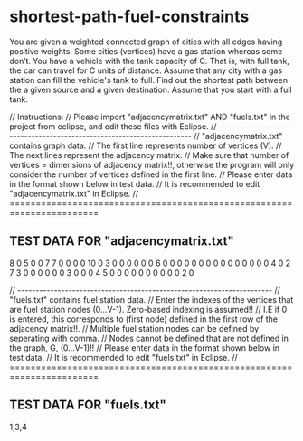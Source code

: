 # shortest-path-fuel-constraints
You are given a weighted connected graph of cities with all edges having positive weights. Some cities (vertices) have a gas station whereas some don’t. You have a vehicle with the tank capacity of C. That is, with full tank, the car can travel for C units of distance. Assume that any city with a gas station can fill the vehicle's tank to full. Find out the shortest path between the a given source and a given destination. Assume that you start with a full tank.

// Instructions: 
// Please import "adjacencymatrix.txt" AND "fuels.txt" in the project from eclipse, and edit these files with Eclipse.
// ----------------------------------------------------------------------
// "adjacencymatrix.txt" contains graph data.
// The first line represents number of vertices (V).
// The next lines represent the adjacency matrix. 
// Make sure that number of vertices = dimensions of adjacency matrix!!, otherwise the program will only consider the number of vertices defined in the first line.
// Please enter data in the format shown below in test data.
// It is recommended to edit "adjacencymatrix.txt" in Eclipse.
// =======================================================================

TEST DATA FOR "adjacencymatrix.txt"
----------------------------------------------------------------------
8
0	5	0	0	7	7	0	0
0	0	10	0	3	0	0	0
0	0	0	6	0	0	0	0
0	0	0	0	0	0	0	0
0	0	0	4	0	2	7	3
0	0	0	0	0	0	3	0
0	0	4	5	0	0	0	0
0	0	0	0	0	0	2	0


// ----------------------------------------------------------------------
// "fuels.txt" contains fuel station data.
// Enter the indexes of the vertices that are fuel station nodes (0...V-1). Zero-based indexing is assumed!!
// I.E if 0 is entered, this corresponds to (first node) defined in the first row of the adjacency matrix!!.
// Multiple fuel station nodes can be defined by seperating with comma.
// Nodes cannot be defined that are not defined in the graph, G, (0...V-1)!!
// Please enter data in the format shown below in test data.
// It is recommended to edit "fuels.txt" in Eclipse.
// =======================================================================

TEST DATA FOR "fuels.txt"
----------------------------------------------------------------------
1,3,4